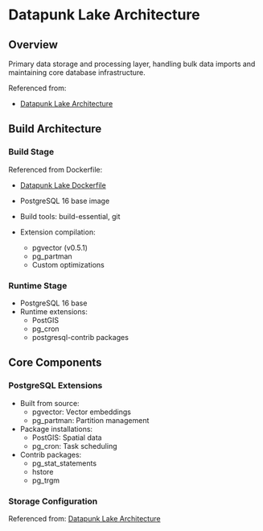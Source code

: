 # Datapunk Lake Architecture

## Overview

Primary data storage and processing layer, handling bulk data imports and maintaining core database infrastructure.

Referenced from:

- [Datapunk Lake Architecture](./Architecture-Lake.md)

## Build Architecture

### Build Stage

Referenced from Dockerfile:

- [Datapunk Lake Dockerfile](../../datapunk-lake/Dockerfile)

- PostgreSQL 16 base image
- Build tools: build-essential, git
- Extension compilation:
  - pgvector (v0.5.1)
  - pg_partman
  - Custom optimizations

### Runtime Stage

- PostgreSQL 16 base
- Runtime extensions:
  - PostGIS
  - pg_cron
  - postgresql-contrib packages

## Core Components

### PostgreSQL Extensions

- Built from source:
  - pgvector: Vector embeddings
  - pg_partman: Partition management
- Package installations:
  - PostGIS: Spatial data
  - pg_cron: Task scheduling
- Contrib packages:
  - pg_stat_statements
  - hstore
  - pg_trgm

### Storage Configuration

Referenced from: [Datapunk Lake Architecture](./Architecture-Lake.md)

